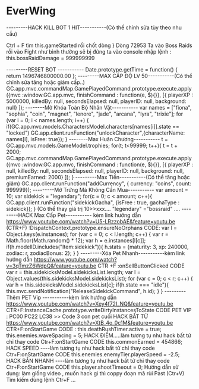 # EverWing
---------HACK KILL BOT 1 HIT-----------(Có thể chỉnh sửa tùy theo nhu cầu)

Ctrl + F tìm this.gameStarted rồi chốt dòng }
Dòng 72953
Ta vào Boss Raids rồi vào Fight như bình thường sẽ bị đứng ta vào console nhập lệnh : this.bossRaidDamage = 999999999

---------RESET BOT -----------
Date.prototype.getTime = function() { return 1496746800000.00 };
---------MAX CẤP ĐỘ LV 50-----------(Có thể chỉnh sửa tăng hoặc giảm cấp..)
GC.app.mvc.commandMap.GamePlayedCommand.prototype.execute.apply({mvc :window.GC.app.mvc, finishCommand : function(e, $){}}, [{
playerXP : 5000000,
killedBy: null,
secondsElapsed: null,
playerID: null,
background: null}
]);
--------Mở Khóa Toàn Bộ Nhân Vật-----------
var names = ["fiona", "sophia", "coin", "magnet", "lenore", "jade", "arcana", "lyra", "trixie"];
for (var i = 0; i < names.length; i++) {
if(GC.app.mvc.models.CharactersModel.characters[names[i]].state == "locked")
GC.app.client.runFunction("unlockCharacter",{characterName: names[i], isFree: true});
}
--------Max Huân Chương-----------
t = GC.app.mvc.models.GameModel.trophies;
for(t; t<99999; t++){
t = t + 2000;
GC.app.mvc.commandMap.GamePlayedCommand.prototype.execute.apply({mvc :window.GC.app.mvc, finishCommand : function(e, $){}}, [{
playerXP : null,
killedBy: null,
secondsElapsed: null,
playerID: null,
background: null,
premiumEarned: 2000}
]);
}
---------Max Tiền-----------(Có thể tăng hoặc giảm)
GC.app.client.runFunction("addCurrency", { currency: "coins", count: 999999});
---------Mở Trứng Mà Không Cần Mua-----------
var amount = 10;
var sidekick = "legendary";
for(c = 0; c < amount; c++){
GC.app.client.runFunction("sidekickGacha", {isFree : true, gachaType : sidekick});
}
(Có thể thay giá trị 10>>xxx.... "legendary" ="bossraid" ....
---------HACK Max Cấp Pet----------- kèm link hướng dẫn
https://www.youtube.com/watch?v=U5-LRzzobAE&feature=youtu.be
(CTR+F) :DispatchContext.prototype.ensureNoOrphans
CODE:
var l = Object.keys(e.instances);
for (var c = 0; c < l.length; c++) {
var r = Math.floor(Math.random() * 12);
var h = e.instances[l[c]];
if(h.modelID.includes("Item:sidekick")){ 
h.stats = {maturity: 3, xp: 240000, zodiac: r, zodiacBonus: 2};
}
}
---------Xóa Pet Nhanh-----------kèm link hướng dẫn
https://www.youtube.com/watch?v=3qTmzZ6WdpQ&feature=youtu.be
CTR +F :onSellButtonClicked
CODE
var r = this.sidekicksModel.sidekicksList.length;
var l = Object.values(this.sidekicksModel.sidekicksList);
for (var c = 0; c < r; c++) {
var h = this.sidekicksModel.sidekicksList[c];
if(h.state === "idle"){
this.mvc.sendNotification("ReleaseSidekickCommand", h.id);
}
}
---------Thêm PET Vip -----------kèm link hướng dẫn
https://www.youtube.com/watch?v=Xey4f72I_NQ&feature=youtu.be
CTR+F:InstanceCache.prototype.writeDirtyInstancesToState
CODE PET VIP :
PC00 
PC22
LC38 >> Code 3 con pet cuối
HACK BẤT TỬ
https://www.youtube.com/watch?v=XtB_4o_0c1M&feature=youtu.be
CTR+F:onStartGame
CODE :
this.deathRushTimer.active = true;
this.enemies.waveSpacing = 5;
HACK ĐIỂM.....làm tương tụ như hack bất tử chỉ thay code
Ctr+F:onStartGame
CODE
this.commonEarned = 454866;
HACK SPEED ----làm tương tụ như hack bất tử chỉ thay code
Ctr+F:onStartGame
CODE
this.enemies.enemyTier.playerSpeed = -2.5;
HACK BẮN NHANH ----làm tương tụ như hack bất tử chỉ thay code
Ctr+F:onStartGame
CODE
this.player.shootTimeout = 0;
Hướng dẫn sử dụng: làm giống video , muốn hack gì thì coppy đoạn mã rùi Past (Ctr+V) Tìm kiếm dùng lệnh Ctr+F ...
